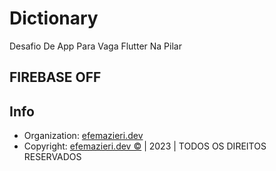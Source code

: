 # Dictionary

Desafio De App Para Vaga Flutter Na Pilar

## FIREBASE OFF

## Info

- Organization: [efemazieri.dev](https://efemazieri.dev)
- Copyright: [efemazieri.dev ©](https://efemazieri.dev) | 2023 | TODOS OS DIREITOS RESERVADOS
